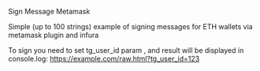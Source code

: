 Sign Message Metamask

Simple (up to 100 strings) example of signing messages for ETH wallets via metamask plugin and infura

To sign you need to set tg_user_id param , and result will be displayed in console.log: https://example.com/raw.html?tg_user_id=123